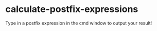 # calculate-postfix-expressions
Type in a postfix expression in the cmd window to output your result!
